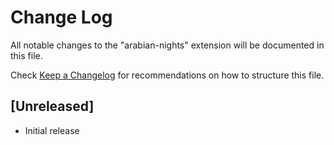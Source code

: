 # Change Log
All notable changes to the "arabian-nights" extension will be documented in this file.

Check [Keep a Changelog](http://keepachangelog.com/) for recommendations on how to structure this file.

## [Unreleased]
- Initial release
